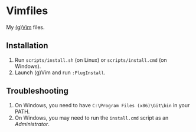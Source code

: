 # Vimfiles

My [(g)Vim](http://www.vim.org/) files.

## Installation

1. Run `scripts/install.sh` (on Linux) or `scripts/install.cmd` (on Windows).
2. Launch (g)Vim and run `:PlugInstall`.

## Troubleshooting

1. On Windows, you need to have `C:\Program Files (x86)\Git\bin` in your PATH.
2. On Windows, you may need to run the `install.cmd` script as an
   *Administrator*.
